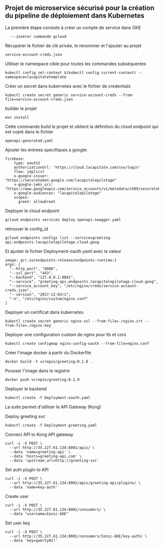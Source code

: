 Projet de microservice sécurisé pour la création du pipeline de déploiement dans Kubernetes
------------------------------------------------------------------------

La première étape consiste à créer un compte de service dans GKE

      ---insérer commande gcloud

Récupérer le fichier de clé privée, le renommer et l'ajouter au projet

    service-account-creds.json

Utiliser le namespace cible pour toutes les commandes subséquentes

    kubectl config set-context $(kubectl config current-context) --namespace=lacapitaletemplate

Créer un secret dans kubernetes avec le fichier de credentials

    kubectl create secret generic service-account-creds --from-file=service-account-creds.json

builder le projet

    mvn install

Cette commande build le projet et obtient la définition du cloud endpoint qui est copié dans le fichier 

    openapi-generated.yaml

Ajouter les entrees specifiques a google:

    firebase:
        type: oauth2
        authorizationUrl: 'https://cloud.lacapitale.com/sso/login'
        flow: implicit
        x-google-issuer: "https://securetoken.google.com/lacapitalepilotage"
        x-google-jwks_uri: "https://www.googleapis.com/service_accounts/v1/metadata/x509/securetoken@system.gserviceaccount.com"
        x-google-audiences: "lacapitalepilotage"
        scopes:
          greet: allowGreet

Deployer le cloud endpoint

    gcloud endpoints services deploy openapi-swagger.yaml

retrouver le config_id

    gcloud endpoints configs list --service=greeting-api.endpoints.lacapitalepilotage.cloud.goog

Et ajuster le fichier Deployment-oauth.yaml avec la valeur

    image: gcr.io/endpoints-release/endpoints-runtime:1
    args: [
      "--http_port", "8080",
      "--ssl_port", "443",
      "--backend", "127.0.0.1:8081",
      "--service", "greeting-api.endpoints.lacapitalepilotage.cloud.goog",
      "--service_account_key", "/etc/nginx/creds/service-account-creds.json",
      "--version", "2017-12-03r1",
      "-n", "/etc/nginx/custom/nginx.conf"
    ]

Deployer un certificat dans kubernetes

    kubectl create secret generic nginx-ssl --from-file=./nginx.crt --from-file=./nginx.key

Deployer une configuration custom de nginx pour tls et cors

    kubectl create configmap nginx-config-oauth --from-file=nginx.conf

Créer l'image docker à partir du Dockerfile

    docker build -t vcrepin/greeting:0.1.9 .

Pousser l'image dans le registre

    docker push vcrepin/greeting:0.1.9

Deployer le backend

    kubectl create -f Deployment-oauth.yaml

La suite permet d'utiliser le API Gateway (Kong)

Deploy greeting svc

    kubectl create -f Deployment-greeting.yaml

Connect API to Kong API gateway

    curl -i -X POST \
      --url http://35.227.61.134:8001/apis/ \
      --data 'name=greeting-api' \
      --data 'hosts=greeting-api.com' \
      --data 'upstream_url=http://greeting-svc'

Set auth plugin to API 

    curl -i -X POST \
      --url http://35.227.61.134:8001/apis/greeting-api/plugins/ \
      --data 'name=key-auth'

Create user

    curl -i -X POST \
      --url http://35.227.61.134:8001/consumers/ \
      --data "username=Ionic-GKE"

Set user key

    curl -i -X POST \
      --url http://35.227.61.134:8001/consumers/Ionic-GKE/key-auth/ \
      --data 'key=qwerty01!'

